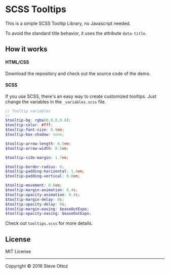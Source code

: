 SCSS Tooltips
=============

This is a simple SCSS Tooltip Library, no Javascript needed.

To avoid the standard title behavior, it uses the attribute `data-title`.

How it works
------------
#### HTML/CSS
Download the repository and check out the source code of the demo.

#### SCSS
If you use SCSS, there's an easy way to create customized tooltips. Just change the variables in the `_variables.scss` file.

```scss
// Tooltip variables
//
$tooltip-bg: rgba(0,0,0,0.8);
$tooltip-color: #fff;
$tooltip-font-size: 0.9em;
$tooltip-box-shadow: none;

$tooltip-arrow-length: 0.5em;
$tooltip-arrow-width: 0.5em;

$tooltip-side-margin: 1.7em;

$tooltip-border-radius: 0;
$tooltip-padding-horizontal: 1.4em;
$tooltip-padding-vertical: 0.6em;

$tooltip-movement: 0.6em;
$tooltip-margin-animation: 0.4s;
$tooltip-opacity-animation: 0.4s;
$tooltip-margin-delay: 0s;
$tooltip-opacity-delay: 0s;
$tooltip-margin-easing: $easeOutExpo;
$tooltip-opacity-easing: $easeOutExpo;
```

Check out `tooltips.scss` for more details.

License
-------
MIT License

---

Copyright © 2016 Steve Ottoz
